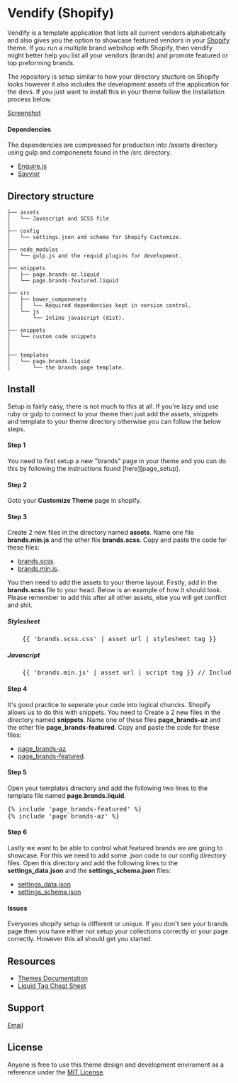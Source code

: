 <h1>Vendify (Shopify)</h1>

Vendify is a template application that lists all current vendors alphabetcally and also gives you the option to showcase featured vendors in your [Shopify](http//shopify.com) theme. If you run a multiple brand webshop with Shopify, then vendify might better help you list all your vendors (brands) and promote featured or top preforming brands. 

<p>
The repository is setup similar to how your directory stucture on Shopify looks however it also includes the development assets of the application for the devs. If you just want to install this in your theme follow the Installation process below.  
</p>

[Screenshot][screenshot]

<h4>Dependencies</h4>
The dependencies are compressed for production into /assets directory using gulp and componenets found in the /src directory.

- [Enquire.js](http://wicky.nillia.ms/enquire.js/)
- [Savvior](https://github.com/attila/savvior)


Directory structure
---------------
```
├── assets
│   └── Javascript and SCSS file
│
├── config
│   └── settings.json and schema for Shopify Customize.
│
├── node_modules
│   └── gulp.js and the requid plugins for development.
│
├── snippets
│   ├── page.brands-az.liquid
│   └── page.brands-featured.liquid
│
├── src
│   ├── bower_componenets
│   │   └── Required dependencies kept in version control.
│   └── js
│       └── Inline javascript (dist).
│
├── snippets
│   └── custom code snippets
│
│
├── templates
│   └── page.brands.liquid
│       └── the brands page template.
```

<h2>Install</h2>
Setup is fairly easy, there is not much to this at all. If you're lazy and use ruby or gulp to connect to your theme then just add the assets, snippets and template to your theme directory otherwise you can follow the below steps. 

<h4>Step 1</h4>
You need to first setup a new "brands" page in your theme and you can do this by following the instructions found [here][page_setup]. 

<h4>Step 2</h4>
Goto your <b>Customize Theme</b> page in shopify.

<h4>Step 3</h4>
Create 2 new files in the directory named <b>assets</b>. Name one file <b>brands.min.js</b> and the other file <b>brands.scss</b>. Copy and paste the code for these files:

- [brands.scss][brands_scss]. 
- [brands.min.js][brands_javascript].

You then need to add the assets to your theme layout. Firstly, add in the <b>brands.scss</b> file to your head. Below is an example of how it should look. Please remember to add this after all other assets, else you will get conflict and shit. 

<h5>Stylesheet</h5>
<pre>
	{{ 'brands.scss.css' | asset_url | stylesheet_tag }}
</pre>	

<h5>Javascript</h5>
<pre>
	{{ 'brands.min.js' | asset_url | script_tag }} // Include this
</pre>	


<h4>Step 4</h4>
It's good practice to seperate your code into logical chuncks. Shopify allows us to do this with snippets. You need to Create a 2 new files in the directory named <b>snippets</b>. Name one of these files <b>page_brands-az</b> and the other file <b>page_brands-featured</b>. Copy and paste the code for these files:

- [page_brands-az][brands_az]. 
- [page_brands-featured][brands_featured]. 

<h4>Step 5</h4>
Open your templates directory and add the following two lines to the template file named <b>page.brands.liquid</b>.

<pre>
{% include 'page_brands-featured' %}
{% include 'page_brands-az' %}
</pre>

<h4>Step 6</h4>
Lastly we want to be able to control what featured brands we are going to showcase. For this we need to add some .json code to our config directory files. Open this directory and add the following lines to the <b>settings_data.json</b> and the <b>settings_schema.json</b> files:

- [settings_data.json][settings_data]
- [settings_schema.json][settings_json]

<h4>Issues</h4>
Everyones shopify setup is different or unique. If you don't see your brands page then you have either not setup your collections correctly or your page correctly. However this all should get you started. 

Resources
---------------------
- [Themes Documentation][1] 
- [Liquid Tag Cheat Sheet][2] 


Support
---------------------
[Email](mailto:nicos.savidis@gmail.com)

License
---------------------
Anyone is free to use this theme design and development enviroment as a reference under the [MIT License](LICENSE). 

[screenshot]: https://github.com/Panoply/vendify/blob/master/screenshot.png
[page_setup]: https://docs.shopify.com/manual/your-website/pages/create-page
[brands_scss]: https://github.com/Panoply/vendify/blob/master/assets/brands.scss
[brands_javascript]: https://github.com/Panoply/vendify/blob/master/assets/brands.min.js
[brands_az]: https://github.com/Panoply/vendify/blob/master/snippets/page_brands-az.liquid 
[brands_featured]: https://github.com/Panoply/vendify/blob/master/snippets/page_brands-featured.liquid
[settings_data]: https://github.com/Panoply/vendify/blob/master/config/settings_data.json
[settings_json]: https://github.com/Panoply/vendify/blob/master/config/settings_schema.json


[1]: http://docs.shopify.com/themes
[2]: https://github.com/Shopify/shopify_theme

